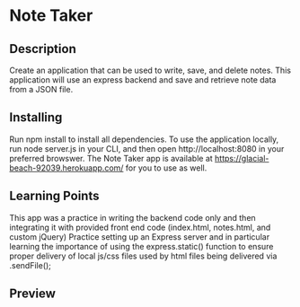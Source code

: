 # Note Taker

## Description

Create an application that can be used to write, save, and delete notes. This application will use an express backend and save and retrieve note data from a JSON file.

## Installing

Run npm install to install all dependencies. To use the application locally, run node server.js in your CLI, and then open http://localhost:8080 in your preferred browswer. The Note Taker app is available at https://glacial-beach-92039.herokuapp.com/ for you to use as well.

## Learning Points

This app was a practice in writing the backend code only and then integrating it with provided front end code (index.html, notes.html, and custom jQuery)
Practice setting up an Express server and in particular learning the importance of using the express.static() function to ensure proper delivery of local js/css files used by html files being delivered via .sendFile();

## Preview

